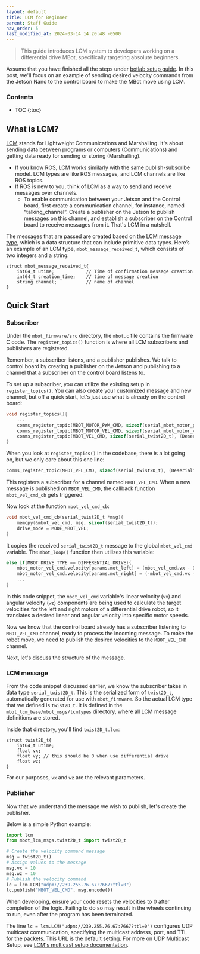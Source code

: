 ```yaml
---
layout: default
title: LCM for Beginner
parent: Staff Guide
nav_order: 5
last_modified_at: 2024-03-14 14:20:48 -0500
---
```


> This guide introduces LCM system to developers working on a differential drive MBot, specifically targeting absolute beginners.

Assume that you have finished all the steps under [botlab setup guide](/docs/botlab/setup-guide/mbot-system-setup). In this post, we'll focus on an example of sending desired velocity commands from the Jetson Nano to the control board to make the MBot move using LCM.

### Contents
- TOC
{:toc}

## What is LCM?
[LCM](https://lcm-proj.github.io/lcm/) stands for Lightweight Communications and Marshalling. It's about sending data between programs or computers (Communications) and getting data ready for sending or storing (Marshalling). 
- If you know ROS, LCM works similarly with the same publish-subscribe model. LCM types are like ROS messages, and LCM channels are like ROS topics.
- If ROS is new to you, think of LCM as a way to send and receive messages over channels.
    - To enable communication between your Jetson and the Control board, first create a communication channel, for instance, named “talking_channel”. Create a publisher on the Jetson to publish messages on this channel, and establish a subscriber on the Control board to receive messages from it. That's LCM in a nutshell.

The messages that are passed are created based on the [LCM message type](https://lcm-proj.github.io/lcm/content/tutorial-lcmgen.html), which is a data structure that can include primitive data types. Here’s an example of an LCM type, `mbot_message_received_t`, which consists of two integers and a string:
```
struct mbot_message_received_t{
    int64_t utime;            // Time of confirmation message creation
    int64_t creation_time;    // time of message creation  
    string channel;           // name of channel 
}
```

## Quick Start
### Subscriber
Under the `mbot_firmware/src` directory, the `mbot.c` file contains the firmware C code. The `register_topics()` function is where all LCM subscribers and publishers are registered.

Remember, a subscriber listens, and a publisher publishes. We talk to control board by creating a publisher on the Jetson and publishing to a channel that a subscriber on the control board listens to.

To set up a subscriber, you can utilize the existing setup in `register_topics()`. You can also create your customized message and new channel, but off a quick start, let's just use what is already on the control board:

```c
void register_topics(){
    ...
    comms_register_topic(MBOT_MOTOR_PWM_CMD, sizeof(serial_mbot_motor_pwm_t), (Deserialize)&mbot_motor_pwm_t_deserialize, (Serialize)&mbot_motor_pwm_t_serialize, (MsgCb)mbot_motor_vel_cmd_cb);
    comms_register_topic(MBOT_MOTOR_VEL_CMD, sizeof(serial_mbot_motor_vel_t), (Deserialize)&mbot_motor_vel_t_deserialize, (Serialize)&mbot_motor_vel_t_serialize, (MsgCb)mbot_motor_pwm_cmd_cb);
    comms_register_topic(MBOT_VEL_CMD, sizeof(serial_twist2D_t), (Deserialize)&twist2D_t_deserialize, (Serialize)&twist2D_t_serialize, (MsgCb)mbot_vel_cmd_cb);
}
```

When you look at `register_topics()` in the codebase, there is a lot going on, but we only care about this one line:

```c
comms_register_topic(MBOT_VEL_CMD, sizeof(serial_twist2D_t), (Deserialize)&twist2D_t_deserialize, (Serialize)&twist2D_t_serialize, (MsgCb)mbot_vel_cmd_cb);
```
This registers a subscriber for a channel named `MBOT_VEL_CMD`. When a new message is published on `MBOT_VEL_CMD`, the callback function `mbot_vel_cmd_cb` gets triggered.

Now look at the function `mbot_vel_cmd_cb`:

```c
void mbot_vel_cmd_cb(serial_twist2D_t *msg){
    memcpy(&mbot_vel_cmd, msg, sizeof(serial_twist2D_t));
    drive_mode = MODE_MBOT_VEL;
}
```
It copies the received `serial_twist2D_t` message to the global `mbot_vel_cmd` variable. The `mbot_loop()` function then utilizes this variable:
```c
else if(MBOT_DRIVE_TYPE == DIFFERENTIAL_DRIVE){
    mbot_motor_vel_cmd.velocity[params.mot_left] = (mbot_vel_cmd.vx - DIFF_BASE_RADIUS * mbot_vel_cmd.wz) / DIFF_WHEEL_RADIUS;
    mbot_motor_vel_cmd.velocity[params.mot_right] = (-mbot_vel_cmd.vx - DIFF_BASE_RADIUS * mbot_vel_cmd.wz) / DIFF_WHEEL_RADIUS;
    ...
}
```

In this code snippet, the `mbot_vel_cmd` variable's linear velocity (`vx`) and angular velocity (`wz`) components are being used to calculate the target velocities for the left and right motors of a differential drive robot, so it translates a desired linear and angular velocity into specific motor speeds.

Now we know that the control board already has a subscriber listening to `MBOT_VEL_CMD` channel, ready to process the incoming message. To make the robot move, we need to publish the desired velocities to the `MBOT_VEL_CMD` channel. 

Next, let's discuss the structure of the message.

### LCM message
From the code snippet discussed earlier, we know the subscriber takes in data type `serial_twist2D_t`. This is the serialized form of `twist2D_t`, automatically generated for use with `mbot_firmware`. So the actual LCM type that we defined is `twist2D_t`. It is defined in the `mbot_lcm_base/mbot_msgs/lcmtypes` directory, where all LCM message definitions are stored.

Inside that directory, you'll find `twist2D_t.lcm`:
```
struct twist2D_t{
    int64_t utime;
    float vx;
    float vy; // this should be 0 when use differential drive 
    float wz;
}
```
For our purposes, `vx` and `wz` are the relevant parameters.

### Publisher
Now that we understand the message we wish to publish, let's create the publisher.

Below is a simple Python example:
```python
import lcm
from mbot_lcm_msgs.twist2D_t import twist2D_t

# Create the velocity command message
msg = twist2D_t()
# Assign values to the message
msg.vx = 10
msg.wz = 10
# Publish the velocity command
lc = lcm.LCM("udpm://239.255.76.67:7667?ttl=0")
lc.publish("MBOT_VEL_CMD", msg.encode())
```

When developing, ensure your code resets the velocities to 0 after completion of the logic. Failing to do so may result in the wheels continuing to run, even after the program has been terminated.

The line `lc = lcm.LCM("udpm://239.255.76.67:7667?ttl=0")` configures UDP multicast communication, specifying the multicast address, port, and TTL for the packets. This URL is the default setting. For more on UDP Multicast Setup, see [LCM's multicast setup documentation](https://lcm-proj.github.io/lcm/content/multicast-setup.html).

